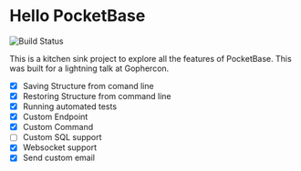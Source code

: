 # Hello PocketBase

![Build Status](https://github.com/vagmi/hellopb/actions/workflows/go.yml/badge.svg)

This is a kitchen sink project to explore all the features of PocketBase. This was built for a lightning talk at Gophercon.

* [x] Saving Structure from comand line
* [x] Restoring Structure from command line
* [x] Running automated tests
* [x] Custom Endpoint
* [x] Custom Command
* [ ] Custom SQL support
* [x] Websocket support
* [x] Send custom email
